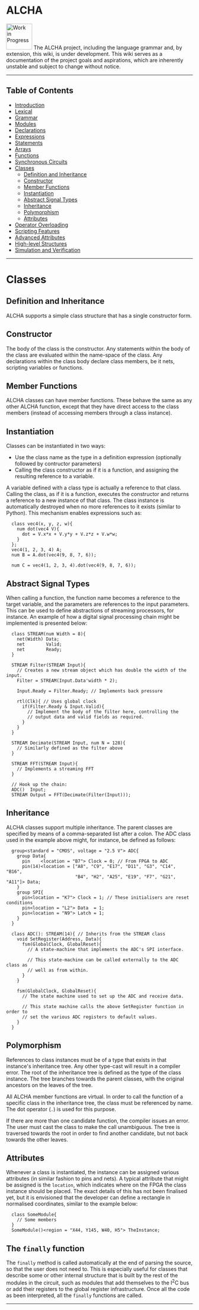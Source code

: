 # ALCHA

<img src="https://openclipart.org/download/3850/dchandlr-dchandlr-work.svg" height="70" alt="Work in Progress"/>
The ALCHA project, including the language grammar and, by extension, this
wiki, is under development.  This wiki serves as a documentation of the
project goals and aspirations, which are inherently unstable and subject to
change without notice.

--------------------------------------------------------------------------------

## Table of Contents

- [Introduction](Introduction.md)
- [Lexical](Lexical.md)
- [Grammar](Grammar.md)
- [Modules](Modules.md)
- [Declarations](Declarations.md)
- [Expressions](Expressions.md)
- [Statements](Statements.md)
- [Arrays](Arrays.md)
- [Functions](Functions.md)
- [Synchronous Circuits](SynchronousCircuits.md)
- [Classes](Classes.md#classes)
  - [Definition and Inheritance](#definition-and-inheritance)
  - [Constructor](#constructor)
  - [Member Functions](#member-functions)
  - [Instantiation](#instantiation)
  - [Abstract Signal Types](#abstract-signal-types)
  - [Inheritance](#inheritance)
  - [Polymorphism](#polymorphism)
  - [Attributes](#attributes)
- [Operator Overloading](OperatorOverloading.md)
- [Scripting Features](Scripting.md)
- [Advanced Attributes](AdvancedAttributes.md)
- [High-level Structures](HighLevelStructures.md)
- [Simulation and Verification](Simulation.md)

--------------------------------------------------------------------------------

# Classes

## Definition and Inheritance

ALCHA supports a simple class structure that has a single constructor form.

## Constructor

The body of the class is the constructor.  Any statements within the body of
the class are evaluated within the name-space of the class.  Any declarations
within the class body declare class members, be it nets, scripting variables
or functions.

## Member Functions

ALCHA classes can have member functions.  These behave the same as any other
ALCHA function, except that they have direct access to the class members
(instead of accessing members through a class instance).

## Instantiation

Classes can be instantiated in two ways:

- Use the class name as the type in a definition expression
  (optionally followed by contructor parameters)
- Calling the class constructor as if it is a function,
  and assigning the resulting reference to a variable.

A variable defined with a class type is actually a reference to that class.
Calling the class, as if it is a function, executes the constructor and
returns a reference to a new instance of that class.  The class instance is
automatically destroyed when no more references to it exists (similar to
Python).  This mechanism enables expressions such as:

```alcha
  class vec4(x, y, z, w){
    num dot(vec4 V){
      dot = V.x*x + V.y*y + V.z*z + V.w*w;
    }
  };
  vec4(1, 2, 3, 4) A;
  num B = A.dot(vec4(9, 8, 7, 6));

  num C = vec4(1, 2, 3, 4).dot(vec4(9, 8, 7, 6));
```

## Abstract Signal Types

When calling a function, the function name becomes a reference to the target
variable, and the parameters are references to the input parameters.  This can
be used to define abstractions of streaming processors, for instance.  An
example of how a digital signal processing chain might be implemented is
presented below:

```alcha
  class STREAM(num Width = 8){
    net(Width) Data;
    net        Valid;
    net        Ready;
  }

  STREAM Filter(STREAM Input){
    // Creates a new stream object which has double the width of the input.
    Filter = STREAM(Input.Data'width * 2);

    Input.Ready = Filter.Ready; // Implements back pressure

    rtl(Clk){ // Uses global clock
      if(Filter.Ready & Input.Valid){
        // Implement the body of the filter here, controlling the
        // output data and valid fields as required.
      }
    }
  }

  STREAM Decimate(STREAM Input, num N = 128){
    // Similarly defined as the filter above
  }

  STREAM FFT(STREAM Input){
    // Implements a streaming FFT
  }

  // Hook up the chain:
  ADC()  Input;
  STREAM Output = FFT(Decimate(Filter(Input)));
```

## Inheritance

ALCHA classes support multiple inheritance.  The parent classes are specified
by means of a comma-separated list after a colon.  The ADC class used in the
example above might, for instance, be defined as follows:

```alcha
  group<standard = "CMOS", voltage = "2.5 V"> ADC{
    group Data{
      pin    <location = "B7"> Clock = 0; // From FPGA to ADC
      pin(14)<location = ["A8", "C9", "E17", "D11", "G3", "C14", "B16",
                          "B4", "H2", "A25", "E19", "F7", "G21", "A11"]> Data;
    }
    group SPI{
      pin<location = "K7"> Clock = 1; // These initialisers are reset conditions
      pin<location = "L2"> Data  = 1;
      pin<location = "N9"> Latch = 1;
    }
  }

  class ADC(): STREAM(14){ // Inherits from the STREAM class
    void SetRegister(Address, Data){
      fsm(GlobalClock, GlobalReset){
        // A state-machine that implements the ADC's SPI interface.

        // This state-machine can be called externally to the ADC class as
        // well as from within.
      }
    }

    fsm(GlobalClock, GlobalReset){
      // The state machine used to set up the ADC and receive data.

      // This state machine calls the above SetRegister function in order to
      // set the various ADC registers to default values.
    }
  }
```

## Polymorphism

References to class instances must be of a type that exists in that instance's
inheritance tree.  Any other type-cast will result in a compiler error.  The
root of the inheritance tree is defined as the type of the class instance.
The tree branches towards the parent classes, with the original ancestors on
the leaves of the tree.

All ALCHA member functions are virtual.  In order to call the function of a
specific class in the inheritance tree, the class must be referenced by name.
The dot operator (`.`) is used for this purpose.

If there are more than one candidate function, the compiler issues an error.
The user must cast the class to make the call unambiguous.  The tree is
traversed towards the root in order to find another candidate, but not back
towards the other leaves.

## Attributes

Whenever a class is instantiated, the instance can be assigned various
attributes (in similar fashion to pins and nets).  A typical attribute that
might be assigned is the `location`, which indicates where on the FPGA the
class instance should be placed.  The exact details of this has not been
finalised yet, but it is envisioned that the developer can define a rectangle
in normalised coordinates, similar to the example below:

```alcha
  class SomeModule{
    // Some members
  }
  SomeModule()<region = "X44, Y145, W40, H5"> TheInstance;
```

## The `finally` function

The `finally` method is called automatically at the end of parsing the source,
so that the user does not need to.  This is especially useful for classes that
describe some or other internal structure that is built by the rest of the
modules in the circuit, such as modules that add themselves to the
I<sup>2</sup>C bus or add their registers to the global register
infrastructure.  Once all the code as been interpreted, all the `finally`
functions are called.

--------------------------------------------------------------------------------

